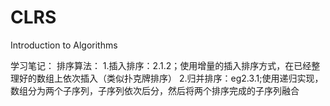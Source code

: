 # CLRS
Introduction to Algorithms

学习笔记：
    排序算法：
        1.插入排序：2.1.2；使用增量的插入排序方式，在已经整理好的数组上依次插入（类似扑克牌排序）
        2.归并排序：eg2.3.1;使用递归实现，数组分为两个子序列，子序列依次后分，然后将两个排序完成的子序列融合
